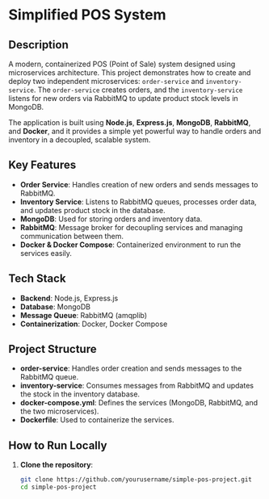 # Simplified POS System

## Description
A modern, containerized POS (Point of Sale) system designed using microservices architecture. This project demonstrates how to create and deploy two independent microservices: `order-service` and `inventory-service`. The `order-service` creates orders, and the `inventory-service` listens for new orders via RabbitMQ to update product stock levels in MongoDB.

The application is built using **Node.js**, **Express.js**, **MongoDB**, **RabbitMQ**, and **Docker**, and it provides a simple yet powerful way to handle orders and inventory in a decoupled, scalable system.

## Key Features
- **Order Service**: Handles creation of new orders and sends messages to RabbitMQ.
- **Inventory Service**: Listens to RabbitMQ queues, processes order data, and updates product stock in the database.
- **MongoDB**: Used for storing orders and inventory data.
- **RabbitMQ**: Message broker for decoupling services and managing communication between them.
- **Docker & Docker Compose**: Containerized environment to run the services easily.

## Tech Stack
- **Backend**: Node.js, Express.js
- **Database**: MongoDB
- **Message Queue**: RabbitMQ (amqplib)
- **Containerization**: Docker, Docker Compose

## Project Structure
- **order-service**: Handles order creation and sends messages to the RabbitMQ queue.
- **inventory-service**: Consumes messages from RabbitMQ and updates the stock in the inventory database.
- **docker-compose.yml**: Defines the services (MongoDB, RabbitMQ, and the two microservices).
- **Dockerfile**: Used to containerize the services.

## How to Run Locally

1. **Clone the repository**:
   ```bash
   git clone https://github.com/yourusername/simple-pos-project.git
   cd simple-pos-project
